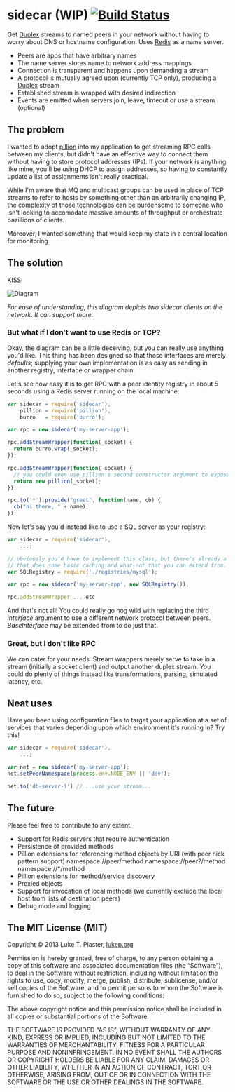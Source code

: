 sidecar (WIP) [![Build Status](https://travis-ci.org/notatestuser/sidecar.png?branch=master)](https://travis-ci.org/notatestuser/sidecar)
=============

Get [Duplex](http://nodejs.org/api/stream.html#stream_class_stream_duplex) streams to named peers in your network without having to worry
about DNS or hostname configuration. Uses [Redis](http://redis.io/) as a name server.

* Peers are apps that have arbitrary names
* The name server stores name to network address mappings
* Connection is transparent and happens upon demanding a stream
* A protocol is mutually agreed upon (currently TCP only), producing a [Duplex](http://nodejs.org/api/stream.html#stream_class_stream_duplex) stream
* Established stream is wrapped with desired indirection
* Events are emitted when servers join, leave, timeout or use a stream (optional)

The problem
-----------
I wanted to adopt [pillion](https://github.com/deoxxa/pillion) into my application
to get streaming RPC calls between my clients, but didn't have an effective way to
connect them without having to store protocol addresses (IPs).
If your network is anything like mine, you'll be using DHCP to assign
addresses, so having to constantly update a list of assignments
isn't really practical.

While I'm aware that MQ and multicast groups can be used in place of TCP streams to
refer to hosts by something other than an arbitrarily changing IP, the complexity of
those technologies can be burdensome to someone who isn't looking to accomodate massive
amounts of throughput or orchestrate bazillions of clients.

Moreover, I wanted something that would keep my state in a central location for monitoring.

The solution
------------
[KISS](https://en.wikipedia.org/wiki/KISS_principle)!

![Diagram](http://notatestuser.github.io/sidecar/diagram.svg)

*For ease of understanding, this diagram depicts two sidecar clients on the network.
It can support more.*

### But what if I don't want to use Redis or TCP?

Okay, the diagram can be a little deceiving, but you can really use anything you'd like.
This thing has been designed so that those interfaces are merely *defaults*; supplying your
own implementation is as easy as sending in another registry, interface or wrapper chain.

Let's see how easy it is to get RPC with a peer identity registry in about 5 seconds using
a Redis server running on the local machine:

```js
var sidecar = require('sidecar'),
    pillion = require('pillion'),
    burro   = require('burro');

var rpc = new sidecar('my-server-app');

rpc.addStreamWrapper(function(_socket) {
  return burro.wrap(_socket);
});

rpc.addStreamWrapper(function(_socket) {
  // you could even use pillion's second constructor argument to expose methods on all streams
  return new pillion(_socket);
});

rpc.to('*').provide("greet", function(name, cb) {
  cb("hi there, " + name);
});
```

Now let's say you'd instead like to use a SQL server as your registry:

```js
var sidecar = require('sidecar'),
    ...;

// obviously you'd have to implement this class, but there's already a base
// that does some basic caching and what-not that you can extend from.
var SQLRegistry = require('./registries/mysql');

var rpc = new sidecar('my-server-app', new SQLRegistry());

rpc.addStreamWrapper ... etc
```

And that's not all! You could really go hog wild with replacing the third *interface* argument to use a different network protocol between peers. *BaseInterface* may be extended
from to do just that.

### Great, but I don't like RPC

We can cater for your needs. Stream wrappers merely serve to take in
a stream (initially a socket client) and output another duplex stream. You could do plenty
of things instead like transformations, parsing, simulated latency, etc.

Neat uses
---------
Have you been using configuration files to target your application at a set of services that
varies depending upon which environment it's running in? Try this!

```js
var sidecar = require('sidecar'),
    ...;

var net = new sidecar('my-server-app');
net.setPeerNamespace(process.env.NODE_ENV || 'dev');

net.to('db-server-1') // ...use your stream...
```

The future
------------
Please feel free to contribute to any extent.

* Support for Redis servers that require authentication
* Persistence of provided methods
* Pillion extensions for referencing method objects by URI (with peer nick pattern support)
      namespace://peer/method
      namespace://peer?/method
      namespace://*/method
* Pillion extensions for method/service discovery
* Proxied objects
* Support for invocation of local methods (we currently exclude the local host from lists of destination peers)
* Debug mode and logging

The MIT License (MIT)
---------------------
Copyright © 2013 Luke T. Plaster, [lukep.org](http://lukep.org/)

Permission is hereby granted, free of charge, to any person obtaining a copy of this software and associated documentation files (the “Software”), to deal in the Software without restriction, including without limitation the rights to use, copy, modify, merge, publish, distribute, sublicense, and/or sell copies of the Software, and to permit persons to whom the Software is furnished to do so, subject to the following conditions:

The above copyright notice and this permission notice shall be included in all copies or substantial portions of the Software.

THE SOFTWARE IS PROVIDED “AS IS”, WITHOUT WARRANTY OF ANY KIND, EXPRESS OR IMPLIED, INCLUDING BUT NOT LIMITED TO THE WARRANTIES OF MERCHANTABILITY, FITNESS FOR A PARTICULAR PURPOSE AND NONINFRINGEMENT. IN NO EVENT SHALL THE AUTHORS OR COPYRIGHT HOLDERS BE LIABLE FOR ANY CLAIM, DAMAGES OR OTHER LIABILITY, WHETHER IN AN ACTION OF CONTRACT, TORT OR OTHERWISE, ARISING FROM, OUT OF OR IN CONNECTION WITH THE SOFTWARE OR THE USE OR OTHER DEALINGS IN THE SOFTWARE.
